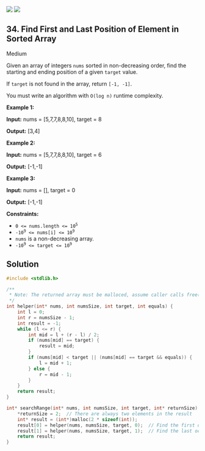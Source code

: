 [![](https://img.shields.io/github/stars/LeetCode-in-C/LeetCode-in-C?label=Stars&style=flat-square)](https://github.com/LeetCode-in-C/LeetCode-in-C)
[![](https://img.shields.io/github/forks/LeetCode-in-C/LeetCode-in-C?label=Fork%20me%20on%20GitHub%20&style=flat-square)](https://github.com/LeetCode-in-C/LeetCode-in-C/fork)

## 34\. Find First and Last Position of Element in Sorted Array

Medium

Given an array of integers `nums` sorted in non-decreasing order, find the starting and ending position of a given `target` value.

If `target` is not found in the array, return `[-1, -1]`.

You must write an algorithm with `O(log n)` runtime complexity.

**Example 1:**

**Input:** nums = [5,7,7,8,8,10], target = 8

**Output:** [3,4]

**Example 2:**

**Input:** nums = [5,7,7,8,8,10], target = 6

**Output:** [-1,-1]

**Example 3:**

**Input:** nums = [], target = 0

**Output:** [-1,-1]

**Constraints:**

*   <code>0 <= nums.length <= 10<sup>5</sup></code>
*   <code>-10<sup>9</sup> <= nums[i] <= 10<sup>9</sup></code>
*   `nums` is a non-decreasing array.
*   <code>-10<sup>9</sup> <= target <= 10<sup>9</sup></code>

## Solution

```c
#include <stdlib.h>

/**
 * Note: The returned array must be malloced, assume caller calls free().
 */
int helper(int* nums, int numsSize, int target, int equals) {
    int l = 0;
    int r = numsSize - 1;
    int result = -1;
    while (l <= r) {
        int mid = l + (r - l) / 2;
        if (nums[mid] == target) {
            result = mid;
        }
        if (nums[mid] < target || (nums[mid] == target && equals)) {
            l = mid + 1;
        } else {
            r = mid - 1;
        }
    }
    return result;
}

int* searchRange(int* nums, int numsSize, int target, int* returnSize) {
    *returnSize = 2;  // There are always two elements in the result
    int* result = (int*)malloc(2 * sizeof(int));
    result[0] = helper(nums, numsSize, target, 0);  // Find the first occurrence
    result[1] = helper(nums, numsSize, target, 1);  // Find the last occurrence
    return result;
}
```